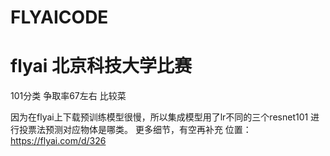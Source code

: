 # FLYAICODE

# flyai 北京科技大学比赛

101分类 争取率67左右
比较菜

因为在flyai上下载预训练模型很慢，所以集成模型用了lr不同的三个resnet101 进行投票法预测对应物体是哪类。
更多细节，有空再补充
 位置：https://flyai.com/d/326
 
 
